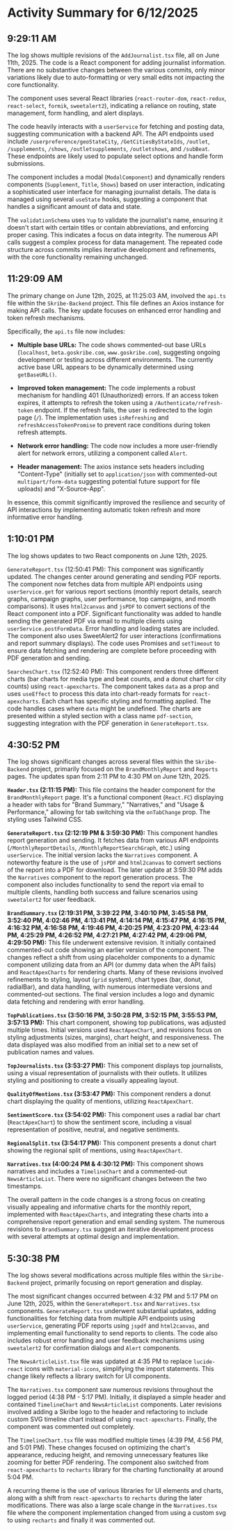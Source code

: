 # Activity Summary for 6/12/2025

## 9:29:11 AM
The log shows multiple revisions of the `AddJournalist.tsx` file, all on June 11th, 2025.  The code is a React component for adding journalist information.  There are no substantive changes between the various commits, only minor variations likely due to auto-formatting or very small edits not impacting the core functionality.

The component uses several React libraries (`react-router-dom`, `react-redux`, `react-select`, `formik`, `sweetalert2`), indicating a reliance on routing, state management, form handling, and alert displays.

The code heavily interacts with a `userService` for fetching and posting data, suggesting communication with a backend API.  The API endpoints used include `/userpreference/geoStateCity`, `/GetCitiesByStateIds`, `/outlet`, `/supplements`, `/shows`, `/outletsupplements`, `/outletshows`, and `/subBeat`. These endpoints are likely used to populate select options and handle form submissions.

The component includes a modal (`ModalComponent`) and dynamically renders components (`Supplement`, `Title`, `Shows`) based on user interaction, indicating a sophisticated user interface for managing journalist details.  The data is managed using several `useState` hooks, suggesting a component that handles a significant amount of data and state.

The `validationSchema` uses `Yup` to validate the journalist's name, ensuring it doesn't start with certain titles or contain abbreviations, and enforcing proper casing.  This indicates a focus on data integrity.  The numerous API calls suggest a complex process for data management.  The repeated code structure across commits implies iterative development and refinements, with the core functionality remaining unchanged.


## 11:29:09 AM
The primary change on June 12th, 2025, at 11:25:03 AM,  involved the `api.ts` file within the `Skribe-Backend` project. This file defines an Axios instance for making API calls.  The key update focuses on enhanced error handling and token refresh mechanisms.

Specifically, the `api.ts` file now includes:

* **Multiple base URLs:**  The code shows commented-out base URLs (`localhost`, `beta.goskribe.com`, `www.goskribe.com`), suggesting ongoing development or testing across different environments.  The currently active base URL appears to be dynamically determined using `getBaseURL()`.

* **Improved token management:** The code implements a robust mechanism for handling 401 (Unauthorized) errors.  If an access token expires, it attempts to refresh the token using a `/Authenticate/refresh-token` endpoint. If the refresh fails, the user is redirected to the login page (`/`). The implementation uses `isRefreshing` and `refreshAccessTokenPromise` to prevent race conditions during token refresh attempts.


* **Network error handling:** The code now includes a more user-friendly alert for network errors, utilizing a component called `Alert`.

* **Header management:**  The axios instance sets headers including "Content-Type" (initially set to `application/json` with commented-out `multipart/form-data` suggesting potential future support for file uploads) and "X-Source-App".

In essence, this commit significantly improved the resilience and security of API interactions by implementing automatic token refresh and more informative error handling.


## 1:10:01 PM
The log shows updates to two React components on June 12th, 2025.

`GenerateReport.tsx` (12:50:41 PM): This component was significantly updated.  The changes center around generating and sending PDF reports.  The component now fetches data from multiple API endpoints using `userService.get` for various report sections (monthly report details, search graphs, campaign graphs, user performance, top campaigns, and month comparisons). It uses `html2canvas` and `jsPDF` to convert sections of the React component into a PDF.  Significant functionality was added to handle sending the generated PDF via email to multiple clients using `userService.postFormData`.  Error handling and loading states are included. The component also uses SweetAlert2 for user interactions (confirmations and report summary displays).  The code uses Promises and `setTimeout` to ensure data fetching and rendering are complete before proceeding with PDF generation and sending.


`SearchesChart.tsx` (12:52:40 PM): This component renders three different charts (bar charts for media type and beat counts, and a donut chart for city counts) using `react-apexcharts`.  The component takes `data` as a prop and uses `useEffect` to process this data into chart-ready formats for `react-apexcharts`. Each chart has specific styling and formatting applied. The code handles cases where `data` might be undefined.  The charts are presented within a styled section with a class name `pdf-section`, suggesting integration with the PDF generation in `GenerateReport.tsx`.


## 4:30:52 PM
The log shows significant changes across several files within the `Skribe-Backend` project, primarily focused on the `BrandMonthlyReport` and `Reports` pages.  The updates span from 2:11 PM to 4:30 PM on June 12th, 2025.

**`Header.tsx` (2:11:15 PM):** This file contains the header component for the `BrandMonthlyReport` page.  It's a functional component (`React.FC`) displaying a header with tabs for "Brand Summary," "Narratives," and "Usage & Performance," allowing for tab switching via the `onTabChange` prop. The styling uses Tailwind CSS.


**`GenerateReport.tsx` (2:12:19 PM & 3:59:30 PM):** This component handles report generation and sending.  It fetches data from various API endpoints (`/MonthlyReportDetails`, `/MonthlyReportSearchGraph`, etc.) using `userService`.  The initial version lacks the `Narratives` component. A noteworthy feature is the use of `jsPDF` and `html2canvas` to convert sections of the report into a PDF for download.  The later update at 3:59:30 PM adds the `Narratives` component to the report generation process. The component also includes functionality to send the report via email to multiple clients, handling both success and failure scenarios using `sweetalert2` for user feedback.

**`BrandSummary.tsx` (2:19:31 PM, 3:39:22 PM, 3:40:10 PM, 3:45:58 PM, 3:52:40 PM, 4:02:46 PM, 4:13:41 PM, 4:14:14 PM, 4:15:47 PM, 4:16:15 PM, 4:16:32 PM, 4:16:58 PM, 4:19:46 PM, 4:20:25 PM, 4:23:20 PM, 4:23:44 PM, 4:25:29 PM, 4:26:52 PM, 4:27:21 PM, 4:27:42 PM, 4:29:06 PM, 4:29:50 PM):** This file underwent extensive revision.  It initially contained commented-out code showing an earlier version of the component.  The changes reflect a shift from using placeholder components to a dynamic component utilizing data from an API (or dummy data when the API fails) and `ReactApexCharts` for rendering charts.  Many of these revisions involved refinements to styling, layout (`grid` system), chart types (bar, donut, radialBar), and data handling, with numerous intermediate versions and commented-out sections. The final version includes a logo and dynamic data fetching and rendering with error handling.

**`TopPublications.tsx` (3:50:16 PM, 3:50:28 PM, 3:52:15 PM, 3:55:53 PM, 3:57:13 PM):** This chart component, showing top publications, was adjusted multiple times.  Initial versions used  `ReactApexChart`, and revisions focus on styling adjustments (sizes, margins), chart height, and responsiveness. The data displayed was also modified from an initial set to a new set of publication names and values.

**`TopJournalists.tsx` (3:53:27 PM):** This component displays top journalists, using a visual representation of journalists with their outlets.  It utilizes styling and positioning to create a visually appealing layout.

**`QualityOfMentions.tsx` (3:53:47 PM):** This component renders a donut chart displaying the quality of mentions, utilizing `ReactApexChart`.


**`SentimentScore.tsx` (3:54:02 PM):** This component uses a radial bar chart (`ReactApexChart`) to show the sentiment score, including a visual representation of positive, neutral, and negative sentiments.


**`RegionalSplit.tsx` (3:54:17 PM):** This component presents a donut chart showing the regional split of mentions, using `ReactApexChart`.


**`Narratives.tsx` (4:00:24 PM & 4:30:12 PM):** This component shows narratives and includes a `TimelineChart` and a commented-out `NewsArticleList`.  There were no significant changes between the two timestamps.


The overall pattern in the code changes is a strong focus on creating visually appealing and informative charts for the monthly report, implemented with `ReactApexCharts`, and integrating these charts into a comprehensive report generation and email sending system.  The numerous revisions to `BrandSummary.tsx` suggest an iterative development process with several attempts at optimal design and implementation.


## 5:30:38 PM
The log shows several modifications across multiple files within the `Skribe-Backend` project, primarily focusing on report generation and display.

The most significant changes occurred between 4:32 PM and 5:17 PM on June 12th, 2025, within the `GenerateReport.tsx` and `Narratives.tsx` components.  `GenerateReport.tsx` underwent substantial updates, adding functionalities for fetching data from multiple API endpoints using `userService`, generating PDF reports using `jspdf` and `html2canvas`, and implementing email functionality to send reports to clients.  The code also includes robust error handling and user feedback mechanisms using `sweetalert2` for confirmation dialogs and `Alert` components.

The `NewsArticleList.tsx` file was updated at 4:35 PM to replace `lucide-react` icons with `material-icons`, simplifying the import statements.  This change likely reflects a library switch for UI components.

The `Narratives.tsx` component saw numerous revisions throughout the logged period (4:38 PM - 5:17 PM).  Initially, it displayed a simple header and contained `TimelineChart` and `NewsArticleList` components.  Later revisions involved adding a Skribe logo to the header and refactoring to include custom SVG timeline chart instead of using `react-apexcharts`. Finally, the component was commented out completely.

The `TimelineChart.tsx` file was modified multiple times (4:39 PM, 4:56 PM, and 5:01 PM). These changes focused on optimizing the chart's appearance, reducing height, and removing unnecessary features like zooming for better PDF rendering. The component also switched from `react-apexcharts` to `recharts` library for the charting functionality at around 5:04 PM.

A recurring theme is the use of various libraries for UI elements and charts, along with  a shift from `react-apexcharts` to `recharts` during the later modifications. There was also a large scale change in the `Narratives.tsx` file where the component implementation changed from using a custom svg to using `recharts` and finally it was commented out.

